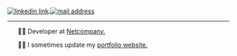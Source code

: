 <div>
	<a href="https://www.linkedin.com/in/rune-daniel-jacobsen-oliveira/" target="_blank">
		<img align="center" src="https://img.shields.io/badge/LinkedIn-0077B5?style=for-the-badge&logo=linkedin&logoColor=white" alt="linkedin link" />
	</a>
	<a href="mailto:runedanielj@gmail.com" target="_blank">
		<img align="center" src="https://img.shields.io/badge/Gmail-D14836?style=for-the-badge&logo=gmail&logoColor=white" alt="mail address" />
	</a>
</div>

---

<div>
	<ul style="list-style: none">
		<li>🧙‍♂️ Developer at <a href="https://www.netcompany.com/no/" target="_blank">Netcompany.</a></li>
	</ul>
	<ul style="list-style: none">
		<li>👨‍💻 I sometimes update my <a href="https://www.runeoliveira.com/" target="_blank">portfolio website.</a></li>
	</ul>
</div>
